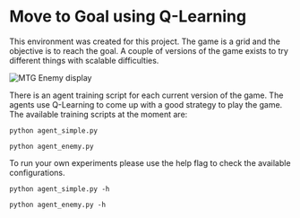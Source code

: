 # Move to Goal using Q-Learning
This environment was created for this project. The game is a grid and the objective is to reach the goal.
A couple of versions of the game exists to try different things with scalable difficulties.

![MTG Enemy display](https://i.ibb.co/fN9ZB5L/image.png)

There is an agent training script for each current version of the game.
The agents use Q-Learning to come up with a good strategy to play the game.
The available training scripts at the moment are:

    python agent_simple.py
    
    python agent_enemy.py

To run your own experiments please use the help flag to check the available configurations.
    
    python agent_simple.py -h

    python agent_enemy.py -h